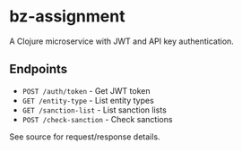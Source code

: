 # bz-assignment

A Clojure microservice with JWT and API key authentication.

## Endpoints

- `POST /auth/token` - Get JWT token
- `GET /entity-type` - List entity types
- `GET /sanction-list` - List sanction lists
- `POST /check-sanction` - Check sanctions

See source for request/response details.